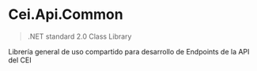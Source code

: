 # Cei.Api.Common

> .NET standard 2.0 Class Library

Librería general de uso compartido para desarrollo de Endpoints de la API del CEI

